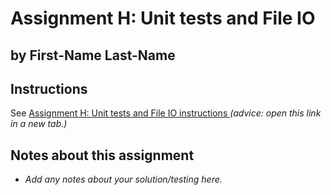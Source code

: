 # Assignment H: Unit tests and File IO
## by First-Name Last-Name

## Instructions
See [Assignment H: Unit tests and File IO instructions
](.instructions/index.md) *(advice: open this link in a new tab.)*

## Notes about this assignment

* *Add any notes about your solution/testing here.*
